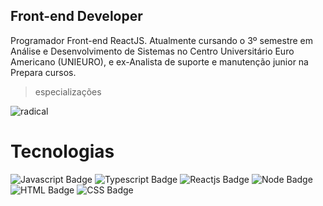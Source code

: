 ## Front-end Developer

Programador Front-end ReactJS. Atualmente cursando o 3º semestre em Análise e Desenvolvimento de Sistemas no Centro Universitário Euro Americano (UNIEURO), e ex-Analista de 
suporte e manutenção junior na Prepara cursos.

> especializações

![radical][radical]

# Tecnologias
![Javascript Badge](https://img.shields.io/badge/-JavaScript-6633cc?style=flat-square&logo=JavaScript&logoColor=white) ![Typescript Badge](https://img.shields.io/badge/-Typescript-6633cc?style=flat-square&logo=Typescript&logoColor=white) ![Reactjs Badge](https://img.shields.io/badge/-ReactJS-6633cc?style=flat-square&logo=React&logoColor=white) ![Node Badge](https://img.shields.io/badge/-NodeJS-6633cc?style=flat-square&logo=Node.js&logoColor=white)  ![HTML Badge](https://img.shields.io/badge/-HTML-6633cc?style=flat-square&logo=HTML5&logoColor=white) ![CSS Badge](https://img.shields.io/badge/-CSS-6633cc?style=flat-square&logo=CSS3&logoColor=white) 





[radical]: https://vibrant-liskov-a484bd.netlify.app/card.svg

[radical_repo]: https://github-readme-stats.vercel.app/api/pin/?username=anuraghazra&repo=github-readme-stats&cache_seconds=86400&theme=radical
